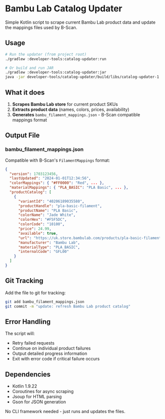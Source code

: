 # Bambu Lab Catalog Updater

Simple Kotlin script to scrape current Bambu Lab product data and update the mappings files used by B-Scan.

## Usage

```bash
# Run the updater (from project root)
./gradlew :developer-tools:catalog-updater:run

# Or build and run JAR
./gradlew :developer-tools:catalog-updater:jar
java -jar developer-tools/catalog-updater/build/libs/catalog-updater-1.0.0.jar
```

## What it does

1. **Scrapes Bambu Lab store** for current product SKUs
2. **Extracts product data** (names, colors, prices, availability)  
3. **Generates** `bambu_filament_mappings.json` - B-Scan compatible mappings format

## Output File

### bambu_filament_mappings.json
Compatible with B-Scan's `FilamentMappings` format:
```json
{
  "version": 1703123456,
  "lastUpdated": "2024-01-01T12:34:56",
  "colorMappings": { "#FF0000": "Red", ... },
  "materialMappings": { "PLA_BASIC": "PLA Basic", ... },
  "productCatalog": [
    {
      "variantId": "40206189035580",
      "productHandle": "pla-basic-filament",
      "productName": "PLA Basic",
      "colorName": "Jade White",
      "colorHex": "#F5F5DC",
      "colorCode": "10100",
      "price": 24.99,
      "available": true,
      "url": "https://uk.store.bambulab.com/products/pla-basic-filament",
      "manufacturer": "Bambu Lab",
      "materialType": "PLA_BASIC",
      "internalCode": "GFL00"
    }
  ]
}
```

## Git Tracking

Add the file to git for tracking:
```bash
git add bambu_filament_mappings.json
git commit -m "update: refresh Bambu Lab product catalog"
```

## Error Handling

The script will:
- Retry failed requests
- Continue on individual product failures  
- Output detailed progress information
- Exit with error code if critical failure occurs

## Dependencies

- Kotlin 1.9.22
- Coroutines for async scraping
- Jsoup for HTML parsing  
- Gson for JSON generation

No CLI framework needed - just runs and updates the files.